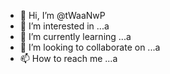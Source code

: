 - 👋 Hi, I’m @tWaaNwP
- 👀 I’m interested in ...a
- 🌱 I’m currently learning ...a
- 💞️ I’m looking to collaborate on ...a
- 📫 How to reach me ...a

<!---
tWaaNwP/tWaaNwP is a ✨ special ✨ repository because its `README.md` (this file) appears on your GitHub profile.
You can click the Preview link to take a look at your changes.
--->
